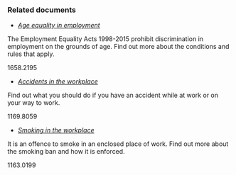 ###  Related documents

  * [ _Age equality in employment_ ](/en/employment/retirement/older-people-and-working/age-equality-in-employment/)

The Employment Equality Acts 1998-2015 prohibit discrimination in employment
on the grounds of age. Find out more about the conditions and rules that
apply.

1658.2195

  * [ _Accidents in the workplace_ ](/en/employment/employment-rights-and-conditions/health-and-safety/accidents-in-the-workplace/)

Find out what you should do if you have an accident while at work or on your
way to work.

1169.8059

  * [ _Smoking in the workplace_ ](/en/employment/employment-rights-and-conditions/health-and-safety/smoking-in-the-workplace/)

It is an offence to smoke in an enclosed place of work. Find out more about
the smoking ban and how it is enforced.

1163.0199
